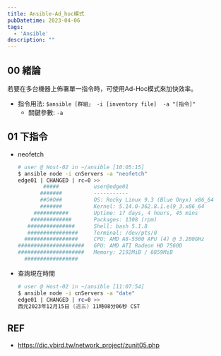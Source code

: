 ```yaml
---
title: Ansible-Ad_hoc模式
pubDatetime: 2023-04-06
tags: 
  - 'Ansible'
description: ""
---
```


## 00 緒論
若要在多台機器上佈署單一指令時，可使用Ad-Hoc模式來加快效率。

- 指令用法: `$ansible [群組」 -i [inventory file]  -a "[指令]"`
  * 關鍵參數: `-a`

## 01 下指令
- neofetch
    ```zsh
    # user @ Host-02 in ~/ansible [10:05:15]
    $ ansible node -i cnServers -a "neofetch"
    edge01 | CHANGED | rc=0 >>
            #####           user@edge01 
           #######          ----------- 
           ##O#O##          OS: Rocky Linux 9.3 (Blue Onyx) x86_64 
           #######          Kernel: 5.14.0-362.8.1.el9_3.x86_64 
         ###########        Uptime: 17 days, 4 hours, 45 mins 
        #############       Packages: 1308 (rpm) 
       ###############      Shell: bash 5.1.8 
       ################     Terminal: /dev/pts/0 
      #################     CPU: AMD A8-5500 APU (4) @ 3.200GHz 
    #####################   GPU: AMD ATI Radeon HD 7560D 
    #####################   Memory: 2192MiB / 6859MiB 
      #################
    ```
- 查詢現在時間
    ```zsh
    # user @ Host-02 in ~/ansible [11:07:54] 
    $ ansible node -i cnServers -a "date"              
    edge01 | CHANGED | rc=0 >>
    西元2023年12月15日 (週五) 11時08分06秒 CST
    ```

## REF
- https://dic.vbird.tw/network_project/zunit05.php